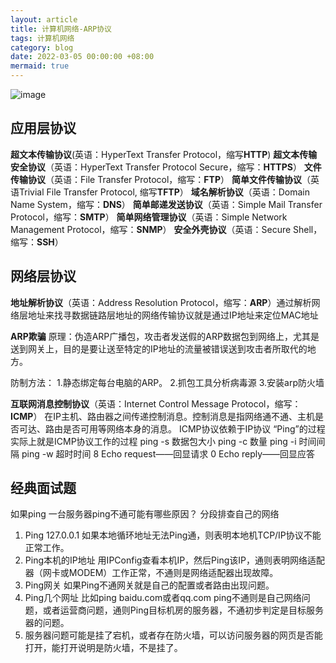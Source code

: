 ```yaml
---
layout: article
title: 计算机网络-ARP协议
tags: 计算机网络
category: blog
date: 2022-03-05 00:00:00 +08:00
mermaid: true
---
```


![image](https://github.com/yutao517/yutao517.github.io/assets/62100249/2d28b11a-3e66-4372-ba70-8ed596ebf001)

## 应用层协议
**超文本传输协议**(英语：HyperText Transfer Protocol，缩写**HTTP**)
**超文本传输安全协议**（英语：HyperText Transfer Protocol Secure，缩写：**HTTPS**）
**文件传输协议**（英语：File Transfer Protocol，缩写：**FTP**）
**简单文件传输协议**（英语Trivial File Transfer Protocol, 缩写**TFTP**）
**域名解析协议**（英语：Domain Name System，缩写：**DNS**）
**简单邮递发送协议**（英语：Simple Mail Transfer Protocol，缩写：**SMTP**）
**简单网络管理协议**（英语：Simple Network Management Protocol，缩写：**SNMP**）
**安全外壳协议**（英语：Secure Shell，缩写：**SSH**）

## 网络层协议

**地址解析协议**（英语：Address Resolution Protocol，缩写：**ARP**）通过解析网络层地址来找寻数据链路层地址的网络传输协议就是通过IP地址来定位MAC地址

**ARP欺骗**
原理：伪造ARP广播包，攻击者发送假的ARP数据包到网络上，尤其是送到网关上，目的是要让送至特定的IP地址的流量被错误送到攻击者所取代的地方。

防制方法：
1.静态绑定每台电脑的ARP。
2.抓包工具分析病毒源
3.安装arp防火墙

**互联网消息控制协议**（英语：Internet Control Message Protocol，缩写：**ICMP**）
在IP主机、路由器之间传递控制消息。控制消息是指网络通不通、主机是否可达、路由是否可用等网络本身的消息。
ICMP协议依赖于IP协议
“Ping”的过程实际上就是ICMP协议工作的过程
ping -s 数据包大小
ping -c 数量
ping -i 时间间隔
ping -w 超时时间
8   Echo request——回显请求
0   Echo reply——回显应答

## 经典面试题
如果ping 一台服务器ping不通可能有哪些原因？
分段排查自己的网络
1. Ping 127.0.0.1
如果本地循环地址无法Ping通，则表明本地机TCP/IP协议不能正常工作。
2. Ping本机的IP地址
用IPConfig查看本机IP，然后Ping该IP，通则表明网络适配器（网卡或MODEM）工作正常，不通则是网络适配器出现故障。 
3. Ping网关
如果Ping不通网关就是自己的配置或者路由出现问题。
4. Ping几个网址
比如ping baidu.com或者qq.com ping不通则是自己网络问题，或者运营商问题，通则Ping目标机房的服务器，不通初步判定是目标服务器的问题。
5. 服务器问题可能是挂了宕机，或者存在防火墙，可以访问服务器的网页是否能打开，能打开说明是防火墙，不是挂了。

